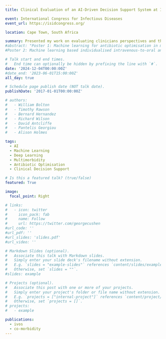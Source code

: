 ```yaml
---
title: Clinical Evaluation of an AI-Driven Decision Support System at ICID 2024

event: International Congress for Infectious Diseases
event_url: https://isidcongress.org/

location: Cape Town, South Africa

summary: Presented my work on evaluating clinicians perspectives and the potential impact of an AI-decision support system at ICID 2024 a leading global conference on infectious disease. 
#abstract: "Poster 1: Machine learning for antibiotic optimisation in multi-morbid patients
#Poster 2: Machine learning based individualised intravenous-to-oral antibiotic switch decision support"

# Talk start and end times.
#   End time can optionally be hidden by prefixing the line with `#`.
date: '2024-12-04T00:00:00Z'
#date_end: '2023-06-01T15:00:00Z'
all_day: true

# Schedule page publish date (NOT talk date).
publishDate: '2017-01-01T00:00:00Z'

# authors:
#   - William Bolton
#   - Timothy Rawson
#   - Bernard Hernandez
#   - Richard Wilson
#   - David Antcliffe
#   - Pantelis Georgiou
#   - Alison Holmes

tags:
  - AI
  - Machine Learning
  - Deep Learning
  - Multimorbidity
  - Antibiotic Optimisation
  - Clinical Decision Support

# Is this a featured talk? (true/false)
featured: True

image:
  focal_point: Right

# links:
#   - icon: twitter
#     icon_pack: fab
#     name: Follow
#     url: https://twitter.com/georgecushen
#url_code: ''
#url_pdf: ''
#url_slides: 'slides.pdf'
#url_video: ''

# Markdown Slides (optional).
#   Associate this talk with Markdown slides.
#   Simply enter your slide deck's filename without extension.
#   E.g. `slides = "example-slides"` references `content/slides/example-slides.md`.
#   Otherwise, set `slides = ""`.
#slides: example

# Projects (optional).
#   Associate this post with one or more of your projects.
#   Simply enter your project's folder or file name without extension.
#   E.g. `projects = ["internal-project"]` references `content/project/deep-learning/index.md`.
#   Otherwise, set `projects = []`.
# projects:
#   - example

publications:
  - ivos
  - co-morbidity
---
```


<!-- {{% callout note %}}
Click on the **Slides** button above to view the built-in slides feature.
{{% /callout %}}

Slides can be added in a few ways:

- **Create** slides using Hugo Blox Builder's [_Slides_](https://docs.hugoblox.com/reference/content-types/) feature and link using `slides` parameter in the front matter of the talk file
- **Upload** an existing slide deck to `static/` and link using `url_slides` parameter in the front matter of the talk file
- **Embed** your slides (e.g. Google Slides) or presentation video on this page using [shortcodes](https://docs.hugoblox.com/reference/markdown/).

Further event details, including [page elements](https://docs.hugoblox.com/reference/markdown/) such as image galleries, can be added to the body of this page. -->
